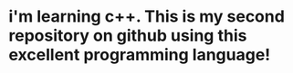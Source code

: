# i'm learning c++. This is my second repository on github using this excellent programming language!
